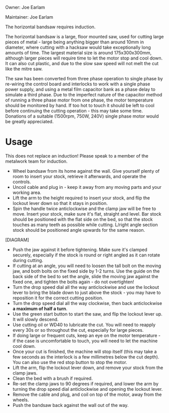 Owner: Joe Earlam

Maintainer: Joe Earlam

The horizontal bandsaw requires induction.

The horizontal bandsaw is a large, floor mounted saw, used for cutting large pieces of metal - large being anything bigger than around 10mm in diameter, where cutting with a hacksaw would take exceptionally long amounts of time. The largest material size is around 175x300x300mm, although larger pieces will require time to let the motor stop and cool down. It can also cut plastic, and due to the slow saw speed will not melt the cut like the mitre saw.

The saw has been converted from three phase operation to single phase by re-wiring the control board and interlocks to work with a single phase power supply, and using a metal film capacitor bank as a phase delay to simulate a third phase. Due to the imperfect nature of the capacitor method of running a three phase motor from one phase, the motor temperature should be monitored by hand. If too hot to touch it should be left to cool before continuing the cutting operation - this may take some time. Donations of a suitable (1500rpm, 750W, 240V) single phase motor would be greatly appreciated.

# Usage

This does not replace an induction! Please speak to a member of the metalwork team for induction.

* Wheel bandsaw from its home against the wall. Give yourself plenty of room to insert your stock, retrieve it afterwards, and operate the controls.
* Uncoil cable and plug in - keep it away from any moving parts and your working area.
* Lift the arm to the height required to insert your stock, and flip the lockout lever down so that it stays in position.
* Spin the handle twice anticlockwise and the clamp jaw will be free to move. Insert your stock, make sure it's flat, straight and level. Bar stock should be positioned with the flat side on the bed, so that the stock touches as many teeth as possible while cutting. L/right angle section stock should be positioned angle upwards for the same reason.

[DIAGRAM]

* Push the jaw against it before tightening. Make sure it's clamped securely, especially if the stock is round or right angled as it can rotate during cutting.
* If cutting at an angle, you will need to loosen the tall bolt on the moving jaw, and both bolts on the fixed side by 1-2 turns. Use the guide on the back side of the bed to set the angle, slide the moving jaw against the fixed one, and tighten the bolts again - do not overtighten!
* Turn the drop speed dial all the way anticlockwise and use the lockout lever to bring the blade down to just above the stock - you may have to reposition it for the correct cutting position.
* Turn the drop speed dial all the way clockwise, then back anticlockwise **a maximum of half a turn**.
* Use the green start button to start the saw, and flip the lockout lever up. It will slowly descend.
* Use cutting oil or WD40 to lubricate the cut. You will need to reapply every 30s or so throughout the cut, especially for large pieces.
* If doing large or frequent cuts, keep an eye on the motor temperature - if the case is uncomfortable to touch, you will need to let the machine cool down.
* Once your cut is finished, the machine will stop itself (this may take a few seconds as the interlock is a few millimetres below the cut depth). You can also use the red stop button to stop the motor.
* Lift the arm, flip the lockout lever down, and remove your stock from the clamp jaws.
* Clean the bed with a brush if required.
* Re-set the clamp jaws to 90 degrees if required, and lower the arm by turning the drop speed dial anticlockwise and opening the lockout lever.
* Remove the cable and plug, and coil on top of the motor, away from the wheels.
* Push the bandsaw back against the wall out of the way.